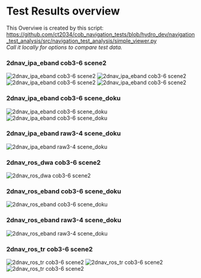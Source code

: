 # Test Results overview
This Overviwe is created by this script:
https://github.com/ct2034/cob_navigation_tests/blob/hydro_dev/navigation_test_analysis/src/navigation_test_analysis/simple_viewer.py <br>
_Call it locally for options to compare test data._
### 2dnav_ipa_eband cob3-6 scene2
![2dnav_ipa_eband cob3-6 scene2](/2dnav_ipa_eband/cob3-6/scene2/result_16e4937f-6fcd-483b-9018-1c813924e246.bag.png)
![2dnav_ipa_eband cob3-6 scene2](/2dnav_ipa_eband/cob3-6/scene2/result_58b1a73d-d39a-4106-9e85-d649dff20316.bag.png)
![2dnav_ipa_eband cob3-6 scene2](/2dnav_ipa_eband/cob3-6/scene2/result_6c787e3f-7ae4-424b-a520-af423c0ee005.bag.png)
![2dnav_ipa_eband cob3-6 scene2](/2dnav_ipa_eband/cob3-6/scene2/result_aa2149dc-b4d4-436e-a0b7-0ff40b4e6469.bag.png)
### 2dnav_ipa_eband cob3-6 scene_doku
![2dnav_ipa_eband cob3-6 scene_doku](/2dnav_ipa_eband/cob3-6/scene_doku/result_0d04d624-95a2-4f23-b384-f10d3d553f05.bag.png)
![2dnav_ipa_eband cob3-6 scene_doku](/2dnav_ipa_eband/cob3-6/scene_doku/result_5efea991-a3d1-4565-ae40-66879e183adb.bag.png)
### 2dnav_ipa_eband raw3-4 scene_doku
![2dnav_ipa_eband raw3-4 scene_doku](/2dnav_ipa_eband/raw3-4/scene_doku/result_fc40337d-8922-427d-a4d6-fee3d9b7b638.bag.png)
### 2dnav_ros_dwa cob3-6 scene2
![2dnav_ros_dwa cob3-6 scene2](/2dnav_ros_dwa/cob3-6/scene2/result_93f9b8df-611d-448c-8de9-896a4c101ab1.bag.png)
### 2dnav_ros_eband cob3-6 scene_doku
![2dnav_ros_eband cob3-6 scene_doku](/2dnav_ros_eband/cob3-6/scene_doku/result_a87bb782-8618-42db-975b-f32b52a0a9bb.bag.png)
### 2dnav_ros_eband raw3-4 scene_doku
![2dnav_ros_eband raw3-4 scene_doku](/2dnav_ros_eband/raw3-4/scene_doku/result_885dd815-7f67-42a9-93a8-e5e1b47454e2.bag.png)
### 2dnav_ros_tr cob3-6 scene2
![2dnav_ros_tr cob3-6 scene2](/2dnav_ros_tr/cob3-6/scene2/result_7692c6aa-b0af-453c-8282-ba84a8814458.bag.png)
![2dnav_ros_tr cob3-6 scene2](/2dnav_ros_tr/cob3-6/scene2/result_80655de5-18b8-432a-91f6-83017eabed89_fj.bag.png)
![2dnav_ros_tr cob3-6 scene2](/2dnav_ros_tr/cob3-6/scene2/result_d2e7459d-1629-49e7-92eb-4741df4b3480.bag.png)
